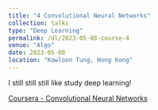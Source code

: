 ```yaml
---
title: "4 Convolutional Neural Networks"
collection: talks
type: "Deep Learning"
permalink: /dl/2023-05-08-course-4
venue: "Algo"
date: 2023-05-08
location: "Kowloon Tung, Hong Kong"
---
```

I still still still like study deep learning!

[Coursera - Convolutional Neural Networks](https://www.coursera.org/learn/convolutional-neural-networks?specialization=deep-learning)


